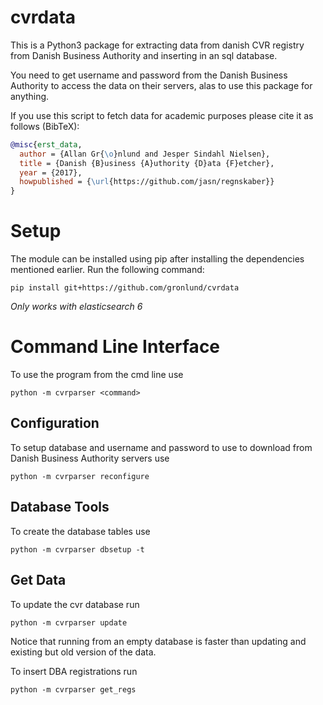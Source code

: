 # cvrdata
This is a Python3 package for extracting data from danish CVR registry from Danish Business Authority and inserting in an sql database.


You need to get username and password from the Danish Business Authority to access the data on their servers, alas to use this package for anything.


If you use this script to fetch data for academic purposes please cite it as follows (BibTeX):
```bibtex
@misc{erst_data,
  author = {Allan Gr{\o}nlund and Jesper Sindahl Nielsen},
  title = {Danish {B}usiness {A}uthority {D}ata {F}etcher},
  year = {2017},
  howpublished = {\url{https://github.com/jasn/regnskaber}}
}
```

# Setup
The module can be installed using pip after installing the dependencies mentioned earlier.
Run the following command:

``pip install git+https://github.com/gronlund/cvrdata``

*Only works with elasticsearch 6*

#  Command Line Interface
To use the program from the cmd line use

``python -m cvrparser <command> ``

## Configuration
To setup database and username and password to use to download from Danish Business Authority servers use

``python -m cvrparser reconfigure``

## Database Tools
To create the database tables use

``python -m cvrparser dbsetup -t``

## Get Data
To update the cvr database run

``python -m cvrparser update ``

Notice that running from an empty database is faster than updating and existing but old version of the data.

To insert DBA registrations run

``python -m cvrparser get_regs ``
